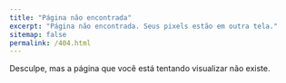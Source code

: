 ```yaml
---
title: "Página não encontrada"
excerpt: "Página não encontrada. Seus pixels estão em outra tela."
sitemap: false
permalink: /404.html
---
```


Desculpe, mas a página que você está tentando visualizar não existe.
